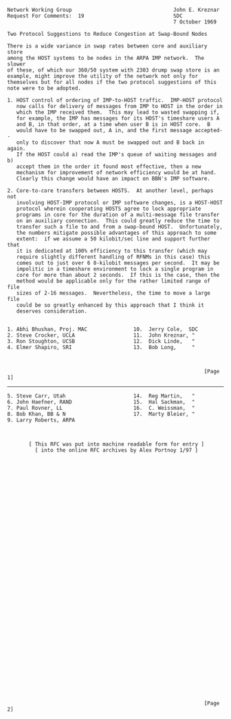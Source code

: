     Network Working Group                                 John E. Kreznar
    Request For Comments:  19                             SDC
                                                          7 October 1969

    Two Protocol Suggestions to Reduce Congestion at Swap-Bound Nodes

    There is a wide variance in swap rates between core and auxiliary store
    among the HOST systems to be nodes in the ARPA IMP network.  The slower
    of these, of which our 360/50 system with 2303 drump swap store is an
    example, might improve the utility of the network not only for
    themselves but for all nodes if the two protocol suggestions of this
    note were to be adopted.

    1. HOST control of ordering of IMP-to-HOST traffic.  IMP-HOST protocol
       now calls for delivery of messages from IMP to HOST in the order in
       which the IMP received them.  This may lead to wasted swapping if,
       for example, the IMP has messages for its HOST's timeshare users A
       and B, in that order, at a time when user B is in HOST core.  B
       would have to be swapped out, A in, and the first message accepted--
       only to discover that now A must be swapped out and B back in again.
       If the HOST could a) read the IMP's queue of waiting messages and b)
       accept them in the order it found most effective, then a new
       mechanism for improvement of network efficiency would be at hand.
       Clearly this change would have an impact on BBN's IMP software.

    2. Core-to-core transfers between HOSTS.  At another level, perhaps not
       involving HOST-IMP protocol or IMP software changes, is a HOST-HOST
       protocol wherein cooperating HOSTS agree to lock appropriate
       programs in core for the duration of a multi-message file transfer
       on an auxiliary connection.  This could greatly reduce the time to
       transfer such a file to and from a swap-bound HOST.  Unfortunately,
       the numbers mitigate possible advantages of this approach to some
       extent:  if we assume a 50 kilobit/sec line and support further that
       it is dedicated at 100% efficiency to this transfer (which may
       require slightly different handling of RFNMs in this case) this
       comes out to just over 6 8-kilobit messages per second.  It may be
       impolitic in a timeshare environment to lock a single program in
       core for more than about 2 seconds.  If this is the case, then the
       method would be applicable only for the rather limited range of file
       sizes of 2-16 messages.  Nevertheless, the time to move a large file
       could be so greatly enhanced by this approach that I think it
       deserves consideration.


    1. Abhi Bhushan, Proj. MAC               10.  Jerry Cole,  SDC
    2. Steve Crocker, UCLA                   11.  John Kreznar, "
    3. Ron Stoughton, UCSB                   12.  Dick Linde,   "
    4. Elmer Shapiro, SRI                    13.  Bob Long,     "



                                                                    [Page 1]

------------------------------------------------------------------------

``` newpage
5. Steve Carr, Utah                      14.  Reg Martin,   "
6. John Haefner, RAND                    15.  Hal Sackman,  "
7. Paul Rovner, LL                       16.  C. Weissman,  "
8. Bob Khan, BB & N                      17.  Marty Bleier, "
9. Larry Roberts, ARPA



       [ This RFC was put into machine readable form for entry ]
         [ into the online RFC archives by Alex Portnoy 1/97 ]









































                                                                [Page 2]
```
